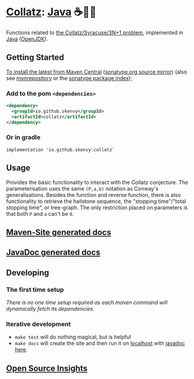 # [Collatz](https://github.com/Skenvy/Collatz): [Java](https://github.com/Skenvy/Collatz/tree/main/java) ☕🦆🌞
Functions related to [the Collatz/Syracuse/3N+1 problem](https://en.wikipedia.org/wiki/Collatz_conjecture), implemented in [Java](https://www.java.com/) ([OpenJDK](https://openjdk.org/)).
## Getting Started
[To install the latest from Maven Central](https://repo1.maven.org/maven2/io/github/skenvy/collatz/) ([sonatype.org source mirror](https://s01.oss.sonatype.org/content/repositories/releases/io/github/skenvy/collatz/)) (also see [mvnrepository](https://mvnrepository.com/artifact/io.github.skenvy/collatz) or the [sonatype package index](https://search.maven.org/artifact/io.github.skenvy/collatz));
### Add to the pom `<dependencies>`
```xml
<dependency>
  <groupId>io.github.skenvy</groupId>
  <artifactId>collatz</artifactId>
</dependency>
```
### Or in gradle
```
implementation 'io.github.skenvy:collatz'
```
## Usage
Provides the basic functionality to interact with the Collatz conjecture.
The parameterisation uses the same `(P,a,b)` notation as Conway's generalisations.
Besides the function and reverse function, there is also functionality to retrieve the hailstone sequence, the "stopping time"/"total stopping time", or tree-graph. 
The only restriction placed on parameters is that both `P` and `a` can't be `0`.
## [Maven-Site generated docs](https://skenvy.github.io/Collatz/java)
## [JavaDoc generated docs](https://skenvy.github.io/Collatz/java/apidocs/io/github/skenvy/package-summary.html)
## Developing
### The first time setup
_There is no one time setup required as each maven command will dynamically fetch its dependencies._
### Iterative development
* `make test` will do nothing magical, but is helpful
* `make docs` will create the site and then run it on [localhost](http://localhost:8080) with [javadoc here](http://localhost:8080/apidocs/io/github/skenvy/package-summary.html).
## [Open Source Insights](https://deps.dev/maven/io.github.skenvy%3Acollatz)

